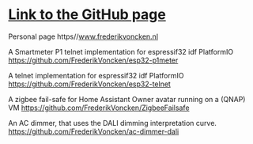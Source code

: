 # [Link to the GitHub page](https://github.com/FrederikVoncken)
Personal page https//www.frederikvoncken.nl

A Smartmeter P1 telnet implementation for espressif32 idf PlatformIO
https://github.com/FrederikVoncken/esp32-p1meter

A telnet implementation for espressif32 idf PlatformIO
https://github.com/FrederikVoncken/esp32-telnet

A zigbee fail-safe for Home Assistant Owner avatar running on a (QNAP) VM
https://github.com/FrederikVoncken/ZigbeeFailsafe

An AC dimmer, that uses the DALI dimming interpretation curve.
https://github.com/FrederikVoncken/ac-dimmer-dali
